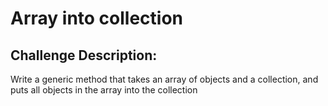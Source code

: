 Array into collection
=====================

Challenge Description:
----------------------

Write a generic method that takes an array of objects and a collection, and puts all objects in the array into the collection
